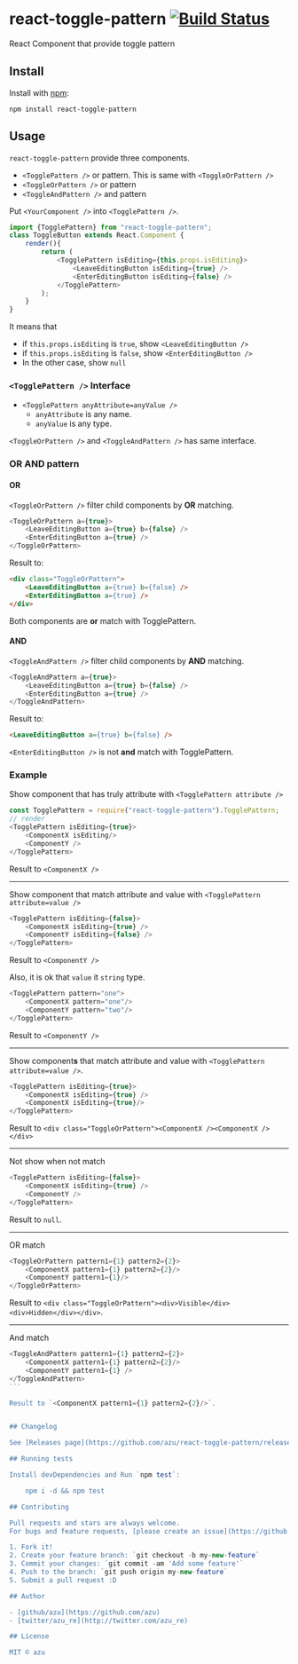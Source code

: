 # react-toggle-pattern [![Build Status](https://travis-ci.org/azu/react-toggle-pattern.svg?branch=master)](https://travis-ci.org/azu/react-toggle-pattern)

React Component that provide toggle pattern

## Install

Install with [npm](https://www.npmjs.com/):

    npm install react-toggle-pattern

## Usage

`react-toggle-pattern` provide three components.

- `<TogglePattern />` or pattern. This is same with `<ToggleOrPattern />`
- `<ToggleOrPattern />` or pattern
- `<ToggleAndPattern />` and pattern

Put `<YourComponent />` into `<TogglePattern />`.

```js
import {TogglePattern} from "react-toggle-pattern";
class ToggleButton extends React.Component {
    render(){
        return (
            <TogglePattern isEditing={this.props.isEditing}>
                <LeaveEditingButton isEditing={true} />
                <EnterEditingButton isEditing={false} />
            </TogglePattern>
        );
    }
}
```

It means that

- if `this.props.isEditing` is `true`, show `<LeaveEditingButton />`
- if `this.props.isEditing` is `false`, show `<EnterEditingButton />`
- In the other case, show `null`

### `<TogglePattern />` Interface

- `<TogglePattern anyAttribute=anyValue />`
    - `anyAttribute` is any name.
    - `anyValue` is any type.

`<ToggleOrPattern />` and `<ToggleAndPattern />` has same interface.

### OR AND pattern

#### OR

`<ToggleOrPattern />` filter child components by **OR** matching.

```js
<ToggleOrPattern a={true}>
    <LeaveEditingButton a={true} b={false} />
    <EnterEditingButton a={true} />
</ToggleOrPattern>
```

Result to: 

```html
<div class="ToggleOrPattern">
    <LeaveEditingButton a={true} b={false} />
    <EnterEditingButton a={true} />
</div>
```

Both components are **or** match with TogglePattern.

#### AND

`<ToggleAndPattern />` filter child components by **AND** matching.

```js
<ToggleAndPattern a={true}>
    <LeaveEditingButton a={true} b={false} />
    <EnterEditingButton a={true} />
</ToggleAndPattern>
```

Result to:

```html
<LeaveEditingButton a={true} b={false} />
```

`<EnterEditingButton />` is not **and** match with TogglePattern.

### Example

Show component that has truly attribute with `<TogglePattern attribute />`

```js
const TogglePattern = require("react-toggle-pattern").TogglePattern;
// render
<TogglePattern isEditing={true}>
    <ComponentX isEditing/>
    <ComponentY />
</TogglePattern>
```

Result to `<ComponentX />`

----

Show component that match attribute and value with `<TogglePattern attribute=value />`

```js
<TogglePattern isEditing={false}>
    <ComponentX isEditing={true} />
    <ComponentY isEditing={false} />
</TogglePattern>
```

Result to `<ComponentY />`

Also, it is ok that `value` it `string` type.

```js
<TogglePattern pattern="one">
    <ComponentX pattern="one"/>
    <ComponentY pattern="two"/>
</TogglePattern>
```

Result to `<ComponentY />`

-----

Show component**s** that match attribute and value with `<TogglePattern attribute=value />`.

```js
<TogglePattern isEditing={true}>
    <ComponentX isEditing={true} />
    <ComponentX isEditing={true}/>
</TogglePattern>
```

Result to `<div class="ToggleOrPattern"><ComponentX /><ComponentX /></div>`

-----

Not show when not match

```js
<TogglePattern isEditing={false}>
    <ComponentX isEditing={true} />
    <ComponentY />
</TogglePattern>
```

Result to `null`.

------

OR match

```js
<ToggleOrPattern pattern1={1} pattern2={2}>
    <ComponentX pattern1={1} pattern2={2}/>
    <ComponentY pattern1={1}/>
</ToggleOrPattern>
```

Result to `<div class="ToggleOrPattern"><div>Visible</div><div>Hidden</div></div>`.

------

And match

````js
<ToggleAndPattern pattern1={1} pattern2={2}>
    <ComponentX pattern1={1} pattern2={2}/>
    <ComponentY pattern1={1} />
</ToggleAndPattern>
```

Result to `<ComponentX pattern1={1} pattern2={2}/>`.


## Changelog

See [Releases page](https://github.com/azu/react-toggle-pattern/releases).

## Running tests

Install devDependencies and Run `npm test`:

    npm i -d && npm test

## Contributing

Pull requests and stars are always welcome.
For bugs and feature requests, [please create an issue](https://github.com/azu/react-toggle-pattern/issues).

1. Fork it!
2. Create your feature branch: `git checkout -b my-new-feature`
3. Commit your changes: `git commit -am 'Add some feature'`
4. Push to the branch: `git push origin my-new-feature`
5. Submit a pull request :D

## Author

- [github/azu](https://github.com/azu)
- [twitter/azu_re](http://twitter.com/azu_re)

## License

MIT © azu
